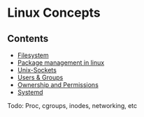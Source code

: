 # Linux Concepts

## Contents

* [Filesystem](https://github.dev/Arp-G/linux-love/blob/ce7e515d649601700cd876d90e1b19c69db98546/linux-concepts/filesystem.md)
* [Package management in linux](https://github.dev/Arp-G/linux-love/blob/ce7e515d649601700cd876d90e1b19c69db98546/linux-concepts/package-management.md)
* [Unix-Sockets](https://github.dev/Arp-G/linux-love/blob/ce7e515d649601700cd876d90e1b19c69db98546/linux-concepts/unix-sockets.md)
* [Users & Groups](https://github.dev/Arp-G/linux-love/blob/ce7e515d649601700cd876d90e1b19c69db98546/linux-concepts/user-and-groups.md)
* [Ownership and Permissions](https://github.dev/Arp-G/linux-love/blob/ce7e515d649601700cd876d90e1b19c69db98546/linux-concepts/ownership-and-permissions.md)
* [Systemd](https://github.dev/Arp-G/linux-love/blob/ce7e515d649601700cd876d90e1b19c69db98546/linux-concepts/systemd.md)

Todo:
Proc, cgroups, inodes, networking, etc
